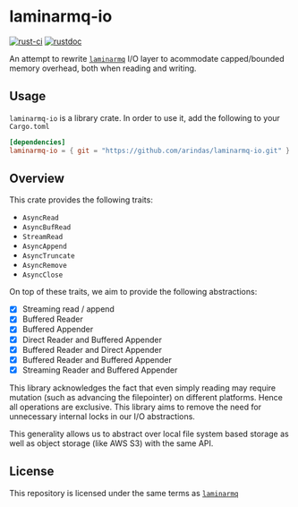 # laminarmq-io

[![rust-ci](https://github.com/arindas/laminarmq-io/workflows/rust-ci/badge.svg)](https://github.com/arindas/laminarmq-io/actions/workflows/rust-ci.yml)
[![rustdoc](https://github.com/arindas/laminarmq-io/workflows/rustdoc/badge.svg)](https://github.com/arindas/laminarmq-io/actions/workflows/rustdoc.yml)

An attempt to rewrite [`laminarmq`](https://github.com/arindas/laminarmq) I/O layer
to acommodate capped/bounded memory overhead, both when reading and writing.

## Usage

`laminarmq-io` is a library crate. In order to use it, add the following to your `Cargo.toml`

```toml
[dependencies]
laminarmq-io = { git = "https://github.com/arindas/laminarmq-io.git" }
```

## Overview

This crate provides the following traits:

- `AsyncRead`
- `AsyncBufRead`
- `StreamRead`
- `AsyncAppend`
- `AsyncTruncate`
- `AsyncRemove`
- `AsyncClose`

On top of these traits, we aim to provide the following abstractions:

- [x] Streaming read / append
- [x] Buffered Reader
- [x] Buffered Appender
- [x] Direct Reader and Buffered Appender
- [x] Buffered Reader and Direct Appender
- [x] Buffered Reader and Buffered Appender
- [x] Streaming Reader and Buffered Appender

This library acknowledges the fact that even simply reading may require
mutation (such as advancing the filepointer) on different platforms. Hence
all operations are exclusive. This library aims to remove the need for
unnecessary internal locks in our I/O abstractions.

This generality allows us to abstract over local file system based storage
as well as object storage (like AWS S3) with the same API.

## License

This repository is licensed under the same terms as [`laminarmq`](https://github.com/arindas/laminarmq)
